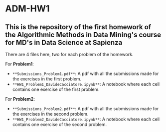 # ADM-HW1
This is the repository of the first homework of the Algorithmic Methods in Data Mining's course for MD's in Data Science at Sapienza
---
There are 4 files here, two for each problem of the homework.

For **Problem1**:
  - `**Submissions_Problem1.pdf**`: A pdf with all the submissions made for the exercises in the first problem.
  - `**HW1_Problem1_DavideCacciatore.ipynb**`: A notebook where each cell contains one exercise of the first problem.

For **Problem2**:
  - `**Submissions_Problem2.pdf**`: A pdf with all the submissions made for the exercises in the second problem.
  - `**HW1_Problem2_DavideCacciatore.ipynb**`: A notebook where each cell contains one exercise of the second problem.


